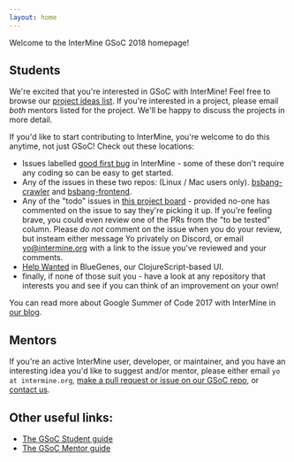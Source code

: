 ```yaml
---
layout: home
---
```


Welcome to the InterMine GSoC 2018 homepage!

## Students

We're excited that you're interested in GSoC with InterMine! Feel free to browse our [project ideas list](project-ideas/2018/). If you're interested in a project, please email _both_ mentors listed for the project. We'll be happy to discuss the projects in more detail. 

If you'd like to start contributing to InterMine, you're welcome to do this anytime, not just GSoC! Check out these locations:

- Issues labelled [good first bug](https://github.com/intermine/intermine/labels/good%20first%20bug) in InterMine - some of these don't require any coding so can be easy to get started.
- Any of the issues in these two repos: (Linux / Mac users only). [bsbang-crawler](https://github.com/justinccdev/bsbang-crawler/issues/7) and [bsbang-frontend](https://github.com/justinccdev/bsbang-frontend/issues).
- Any of the "todo" issues in [this project board](https://github.com/orgs/intermine/projects/1) - provided no-one has commented on the issue to say they're picking it up. If you're feeling brave, you could even review one of the PRs from the "to be tested" column. Please _do not_ comment on the issue when you do your review, but insteam either message Yo privately on Discord, or email yo@intermine.org with a link to the issue you've reviewed and your comments.
- [Help Wanted](https://github.com/intermine/bluegenes/labels/Help%20Wanted) in BlueGenes, our ClojureScript-based UI.
- finally, if none of those suit you - have a look at any repository that interests you and see if you can think of an improvement on your own! 

You can read more about Google Summer of Code 2017 with InterMine in [our blog](https://intermineorg.wordpress.com/tag/gsoc-2017/).


## Mentors

If you're an active InterMine user, developer, or maintainer, and you have an interesting idea you'd like to suggest and/or mentor, please either email `yo at intermine.org`, [make a pull request or issue on our GSoC repo](https://github.com/intermine/gsoc), or [contact us](http://intermine.readthedocs.io/en/latest/about/contact-us/).  

## Other useful links:

- [The GSoC Student guide](https://google.github.io/gsocguides/student/)
- [The GSoC Mentor guide](https://google.github.io/gsocguides/mentor/)
